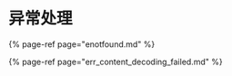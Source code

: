 # 异常处理

{% page-ref page="enotfound.md" %}

{% page-ref page="err\_content\_decoding\_failed.md" %}



